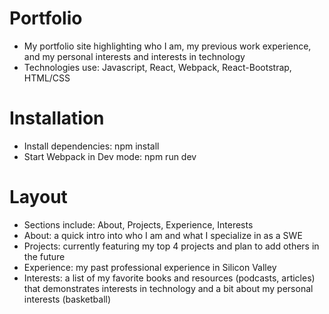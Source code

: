 # Portfolio
- My portfolio site highlighting who I am, my previous work experience, and my personal interests and interests in technology 
- Technologies use: Javascript, React, Webpack, React-Bootstrap, HTML/CSS

# Installation
- Install dependencies: npm install
- Start Webpack in Dev mode: npm run dev

# Layout
- Sections include: About, Projects, Experience, Interests
- About: a quick intro into who I am and what I specialize in as a SWE
- Projects: currently featuring my top 4 projects and plan to add others in the future
- Experience: my past professional experience in Silicon Valley
- Interests: a list of my favorite books and resources (podcasts, articles) that demonstrates interests in technology and a bit about my personal interests (basketball)